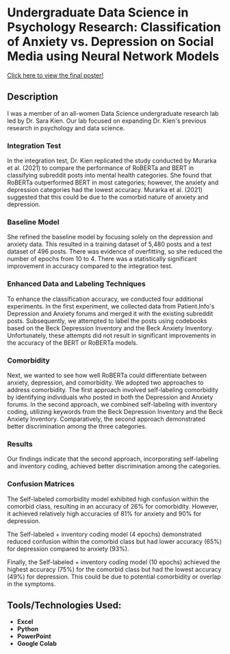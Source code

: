 <h1>Undergraduate Data Science in Psychology Research: Classification of Anxiety vs. Depression on Social Media using Neural Network Models</h1>

[Click here to view the final poster!](https://github.com/tiffanyEspinosa/Undergraduate_Data_Science_and_Psychology_Research/files/11606612/NAU.poster.2023.pdf)


<h2>Description</h2>

<p>I was a member of an all-women Data Science undergraduate research lab led by Dr. Sara Kien. Our lab focused on expanding Dr. Kien's previous research in psychology and data science.</p>


<h3>Integration Test</h3>

<p>In the integration test, Dr. Kien replicated the study conducted by Murarka et al. (2021) to compare the performance of RoBERTa and BERT in classifying subreddit posts into mental health categories. She found that RoBERTa outperformed BERT in most categories; however, the anxiety and depression categories had the lowest accuracy. Murarka et al. (2021) suggested that this could be due to the comorbid nature of anxiety and depression.</p>


<h3>Baseline Model</h3>

<p>She refined the baseline model by focusing solely on the depression and anxiety data. This resulted in a training dataset of 5,480 posts and a test dataset of 496 posts. There was evidence of overfitting, so she reduced the number of epochs from 10 to 4. There was a statistically significant improvement in accuracy compared to the integration test.</p>


<h3>Enhanced Data and Labeling Techniques</h3>

<p>To enhance the classification accuracy, we conducted four additional experiments. In the first experiment, we collected data from Patient.Info's Depression and Anxiety forums and merged it with the existing subreddit posts. Subsequently, we attempted to label the posts using codebooks based on the Beck Depression Inventory and the Beck Anxiety Inventory. Unfortunately, these attempts did not result in significant improvements in the accuracy of the BERT or RoBERTa models.</p>


<h3>Comorbidity</h3>

<p>Next, we wanted to see how well RoBERTa could differentiate between anxiety, depression, and comorbidity. We adopted two approaches to address comorbidity. The first approach involved self-labeling comorbidity by identifying individuals who posted in both the Depression and Anxiety forums. In the second approach, we combined self-labeling with inventory coding, utilizing keywords from the Beck Depression Inventory and the Beck Anxiety Inventory. Comparatively, the second approach demonstrated better discrimination among the three categories.</p>


<h3>Results</h3>

<p>Our findings indicate that the second approach, incorporating self-labeling and inventory coding, achieved better discrimination among the categories.</p>


<h3>Confusion Matrices</h3>

<p>The Self-labeled comorbidity model exhibited high confusion within the comorbid class, resulting in an accuracy of 26% for comorbidity. However, it achieved relatively high accuracies of 81% for anxiety and 90% for depression.</p> 

<p>The Self-labeled + inventory coding model (4 epochs) demonstrated reduced confusion within the comorbid class but had lower accuracy (65%) for depression compared to anxiety (93%).</p> 

<p>Finally, the Self-labeled + inventory coding model (10 epochs) achieved the highest accuracy (75%) for the comorbid class but had the lowest accuracy (49%) for depression. This could be due to potential comorbidity or overlap in the symptoms.</p> 

<h2>Tools/Technologies Used:</h3>

 - <b>Excel</b><br />
 - <b>Python</b><br />
 - <b>PowerPoint</b><br />
 - <b>Google Colab</b><br />

